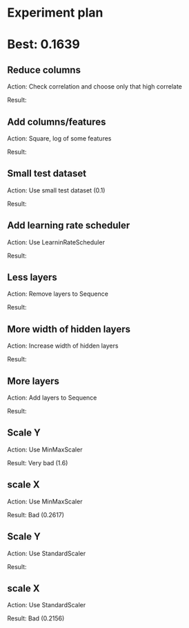# Experiment plan

# Best: 0.1639

## Reduce columns

Action: Check correlation and choose only that high correlate

Result:

## Add columns/features

Action: Square, log of some features

Result:

## Small test dataset

Action: Use small test dataset (0.1)

Result:

## Add learning rate scheduler

Action: Use LearninRateScheduler

Result:

## Less layers

Action: Remove layers to Sequence

Result:

## More width of hidden layers

Action: Increase width of hidden layers

Result:

## More layers

Action: Add layers to Sequence

Result:

## Scale Y

Action: Use MinMaxScaler

Result: Very bad (1.6)

## scale X

Action: Use MinMaxScaler

Result: Bad (0.2617)


## Scale Y

Action: Use StandardScaler

Result:

## scale X

Action: Use StandardScaler

Result: Bad (0.2156)